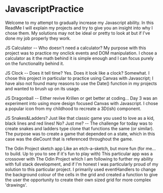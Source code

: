 # JavascriptPractice

Welcome to my attempt to gradually increase my Javascript ability. In this ReadMe I will explain my projects and try to give you an insight into why I chose them.
My solutions may not be ideal or pretty to look at but if I've done my job properly they work.

JS Calculator --
Who doesn't need a calculator? 
My purpose with this project was to practice my onclick events and DOM manipulation. I chose a calculator as it the math behind it is simple enough and I can focus purely on
the functionality behind it. 

JS Clock --
Does it tell time? Yes. Does it look like a clock? Somewhat.
I chose this project in particular to practice using Canvas with Javascript; I have also not found many reasons to use the Date() function in my projects and wanted to
brush up on its usage. 

JS Dragonball --
Either revive Krillen or get better at coding... 
Day 3 was an experiment into using more design focused Canvas with Javascript. I chose a popular icon from my childhood to recreate a 3D(ish) 
component. 

JS Snakes&Ladders?
Just like that classic game you used to love as a kid, black lines and red lines! No? Just me? --
The challenge for today was to create snakes and ladders type clone that functions the same (or similar). The purpose was to create a game that depended on a state, which in this case was the dieCount that is referenced throughout the game.

The Odin Project sketch app
Like an etch-a-sketch, but more fun (for me... to build. Up to you to see if it's fun to play with)
This particular app was a crossover with The Odin Project which I am following to further my ability with full stack development, and if I'm honest I was particularly proud of my solution to this particular project. I primarily used eventHandlers to change the background colour of the cells in the grid and created a function to give the user the opportunity to create their own sized grid for more complex 'drawings'.
